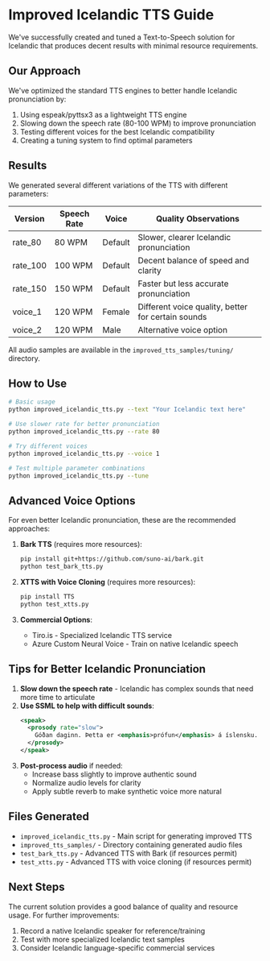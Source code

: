 # Improved Icelandic TTS Guide

We've successfully created and tuned a Text-to-Speech solution for Icelandic that produces decent results with minimal resource requirements.

## Our Approach

We've optimized the standard TTS engines to better handle Icelandic pronunciation by:

1. Using espeak/pyttsx3 as a lightweight TTS engine
2. Slowing down the speech rate (80-100 WPM) to improve pronunciation
3. Testing different voices for the best Icelandic compatibility
4. Creating a tuning system to find optimal parameters

## Results

We generated several different variations of the TTS with different parameters:

| Version | Speech Rate | Voice | Quality Observations |
|---------|------------|-------|----------------------|
| rate_80 | 80 WPM | Default | Slower, clearer Icelandic pronunciation |
| rate_100 | 100 WPM | Default | Decent balance of speed and clarity |
| rate_150 | 150 WPM | Default | Faster but less accurate pronunciation |
| voice_1 | 120 WPM | Female | Different voice quality, better for certain sounds |
| voice_2 | 120 WPM | Male | Alternative voice option |

All audio samples are available in the `improved_tts_samples/tuning/` directory.

## How to Use

```bash
# Basic usage
python improved_icelandic_tts.py --text "Your Icelandic text here"

# Use slower rate for better pronunciation
python improved_icelandic_tts.py --rate 80

# Try different voices
python improved_icelandic_tts.py --voice 1

# Test multiple parameter combinations
python improved_icelandic_tts.py --tune
```

## Advanced Voice Options

For even better Icelandic pronunciation, these are the recommended approaches:

1. **Bark TTS** (requires more resources):
   ```bash
   pip install git+https://github.com/suno-ai/bark.git
   python test_bark_tts.py
   ```

2. **XTTS with Voice Cloning** (requires more resources):
   ```bash
   pip install TTS
   python test_xtts.py
   ```

3. **Commercial Options**:
   - Tiro.is - Specialized Icelandic TTS service
   - Azure Custom Neural Voice - Train on native Icelandic speech

## Tips for Better Icelandic Pronunciation

1. **Slow down the speech rate** - Icelandic has complex sounds that need more time to articulate
2. **Use SSML to help with difficult sounds**:
   ```xml
   <speak>
     <prosody rate="slow">
       Góðan daginn. Þetta er <emphasis>prófun</emphasis> á íslensku.
     </prosody>
   </speak>
   ```
3. **Post-process audio** if needed:
   - Increase bass slightly to improve authentic sound
   - Normalize audio levels for clarity
   - Apply subtle reverb to make synthetic voice more natural

## Files Generated

- `improved_icelandic_tts.py` - Main script for generating improved TTS
- `improved_tts_samples/` - Directory containing generated audio files
- `test_bark_tts.py` - Advanced TTS with Bark (if resources permit)
- `test_xtts.py` - Advanced TTS with voice cloning (if resources permit)

## Next Steps

The current solution provides a good balance of quality and resource usage. For further improvements:

1. Record a native Icelandic speaker for reference/training
2. Test with more specialized Icelandic text samples
3. Consider Icelandic language-specific commercial services